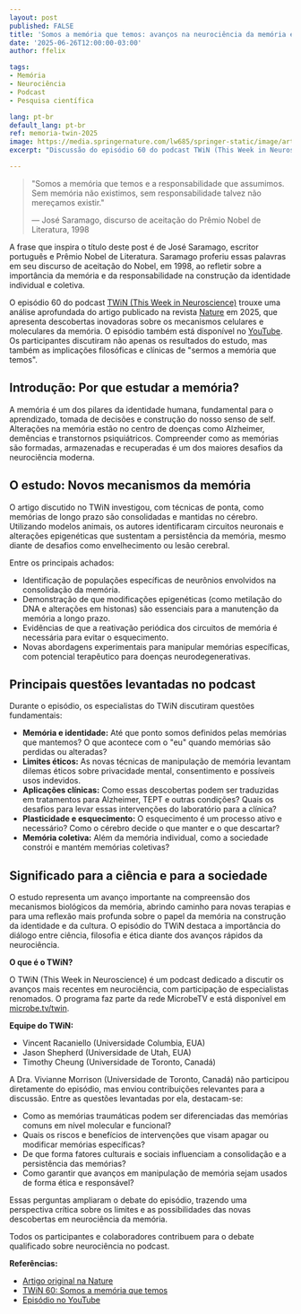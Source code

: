 ```yaml
---
layout: post
published: FALSE
title: 'Somos a memória que temos: avanços na neurociência da memória em 2025'
date: '2025-06-26T12:00:00-03:00'
author: ffelix

tags:
- Memória
- Neurociência
- Podcast
- Pesquisa científica

lang: pt-br
default_lang: pt-br
ref: memoria-twin-2025
image: https://media.springernature.com/lw685/springer-static/image/art%3A10.1038%2Fs41586-025-08993-1/MediaObjects/41586_2025_8993_Fig1_HTML.png
excerpt: "Discussão do episódio 60 do podcast TWiN (This Week in Neuroscience) sobre o artigo publicado na Nature em 2025, que revela novos mecanismos da formação e manutenção da memória, e as principais questões levantadas pelos especialistas."

---
```


> "Somos a memória que temos e a responsabilidade que assumimos. Sem memória não existimos, sem responsabilidade talvez não mereçamos existir."
>
> — José Saramago, discurso de aceitação do Prêmio Nobel de Literatura, 1998

A frase que inspira o título deste post é de José Saramago, escritor português e Prêmio Nobel de Literatura. Saramago proferiu essas palavras em seu discurso de aceitação do Nobel, em 1998, ao refletir sobre a importância da memória e da responsabilidade na construção da identidade individual e coletiva.

O episódio 60 do podcast [TWiN (This Week in Neuroscience)](https://www.microbe.tv/twin/twin-60/) trouxe uma análise aprofundada do artigo publicado na revista [Nature](https://www.nature.com/articles/s41586-025-08993-1) em 2025, que apresenta descobertas inovadoras sobre os mecanismos celulares e moleculares da memória. O episódio também está disponível no [YouTube](https://www.youtube.com/watch?v=UonSUOcWM80). Os participantes discutiram não apenas os resultados do estudo, mas também as implicações filosóficas e clínicas de "sermos a memória que temos".
<!--more-->

## Introdução: Por que estudar a memória?

A memória é um dos pilares da identidade humana, fundamental para o aprendizado, tomada de decisões e construção do nosso senso de self. Alterações na memória estão no centro de doenças como Alzheimer, demências e transtornos psiquiátricos. Compreender como as memórias são formadas, armazenadas e recuperadas é um dos maiores desafios da neurociência moderna.

## O estudo: Novos mecanismos da memória

O artigo discutido no TWiN investigou, com técnicas de ponta, como memórias de longo prazo são consolidadas e mantidas no cérebro. Utilizando modelos animais, os autores identificaram circuitos neuronais e alterações epigenéticas que sustentam a persistência da memória, mesmo diante de desafios como envelhecimento ou lesão cerebral.

Entre os principais achados:
- Identificação de populações específicas de neurônios envolvidos na consolidação da memória.
- Demonstração de que modificações epigenéticas (como metilação do DNA e alterações em histonas) são essenciais para a manutenção da memória a longo prazo.
- Evidências de que a reativação periódica dos circuitos de memória é necessária para evitar o esquecimento.
- Novas abordagens experimentais para manipular memórias específicas, com potencial terapêutico para doenças neurodegenerativas.

## Principais questões levantadas no podcast

Durante o episódio, os especialistas do TWiN discutiram questões fundamentais:

- **Memória e identidade:** Até que ponto somos definidos pelas memórias que mantemos? O que acontece com o "eu" quando memórias são perdidas ou alteradas?
- **Limites éticos:** As novas técnicas de manipulação de memória levantam dilemas éticos sobre privacidade mental, consentimento e possíveis usos indevidos.
- **Aplicações clínicas:** Como essas descobertas podem ser traduzidas em tratamentos para Alzheimer, TEPT e outras condições? Quais os desafios para levar essas intervenções do laboratório para a clínica?
- **Plasticidade e esquecimento:** O esquecimento é um processo ativo e necessário? Como o cérebro decide o que manter e o que descartar?
- **Memória coletiva:** Além da memória individual, como a sociedade constrói e mantém memórias coletivas?

## Significado para a ciência e para a sociedade

O estudo representa um avanço importante na compreensão dos mecanismos biológicos da memória, abrindo caminho para novas terapias e para uma reflexão mais profunda sobre o papel da memória na construção da identidade e da cultura. O episódio do TWiN destaca a importância do diálogo entre ciência, filosofia e ética diante dos avanços rápidos da neurociência.

**O que é o TWiN?**

O TWiN (This Week in Neuroscience) é um podcast dedicado a discutir os avanços mais recentes em neurociência, com participação de especialistas renomados. O programa faz parte da rede MicrobeTV e está disponível em [microbe.tv/twin](https://www.microbe.tv/twin/).

**Equipe do TWiN:**

- Vincent Racaniello (Universidade Columbia, EUA)
- Jason Shepherd (Universidade de Utah, EUA)
- Timothy Cheung (Universidade de Toronto, Canadá)

A Dra. Vivianne Morrison (Universidade de Toronto, Canadá) não participou diretamente do episódio, mas enviou contribuições relevantes para a discussão. Entre as questões levantadas por ela, destacam-se:

- Como as memórias traumáticas podem ser diferenciadas das memórias comuns em nível molecular e funcional?
- Quais os riscos e benefícios de intervenções que visam apagar ou modificar memórias específicas?
- De que forma fatores culturais e sociais influenciam a consolidação e a persistência das memórias?
- Como garantir que avanços em manipulação de memória sejam usados de forma ética e responsável?

Essas perguntas ampliaram o debate do episódio, trazendo uma perspectiva crítica sobre os limites e as possibilidades das novas descobertas em neurociência da memória.

Todos os participantes e colaboradores contribuem para o debate qualificado sobre neurociência no podcast.

**Referências:**

- [Artigo original na Nature](https://www.nature.com/articles/s41586-025-08993-1)
- [TWiN 60: Somos a memória que temos](https://www.microbe.tv/twin/twin-60/)
- [Episódio no YouTube](https://www.youtube.com/watch?v=UonSUOcWM80)

